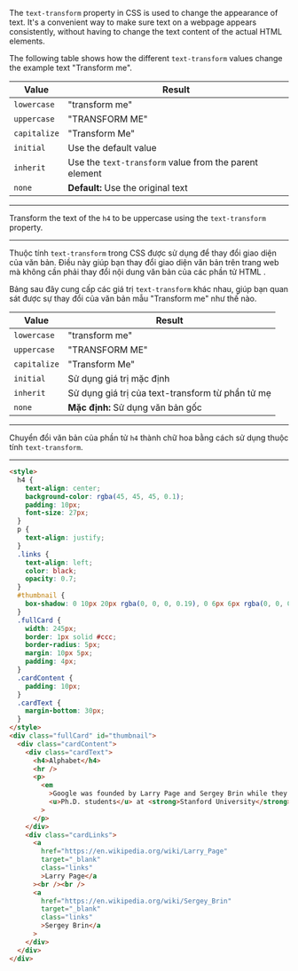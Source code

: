 The `text-transform` property in CSS is used to change the appearance of text. It's a convenient way to make sure text on a webpage appears consistently, without having to change the text content of the actual HTML elements.

The following table shows how the different `text-transform` values change the example text "Transform me".

| Value        | Result                                                 |
| ------------ | ------------------------------------------------------ |
| `lowercase`  | "transform me"                                         |
| `uppercase`  | "TRANSFORM ME"                                         |
| `capitalize` | "Transform Me"                                         |
| `initial`    | Use the default value                                  |
| `inherit`    | Use the `text-transform` value from the parent element |
| `none`       | **Default:** Use the original text                     |

---

Transform the text of the `h4` to be uppercase using the `text-transform` property.

---

Thuộc tính `text-transform` trong CSS được sử dụng để thay đổi giao diện của văn bản. Điều này giúp bạn thay đổi giao diện văn bản trên trang web mà không cần phải thay đổi nội dung văn bản của các phần tử HTML .

Bảng sau đây cung cấp các giá trị `text-transform` khác nhau, giúp bạn quan sát được sự thay đổi của văn bản mẫu "Transform me" như thế nào.

| Value        | Result                                           |
| ------------ | ------------------------------------------------ |
| `lowercase`  | "transform me"                                   |
| `uppercase`  | "TRANSFORM ME"                                   |
| `capitalize` | "Transform Me"                                   |
| `initial`    | Sử dụng giá trị mặc định                         |
| `inherit`    | Sử dụng giá trị của text-transform từ phần tử mẹ |
| `none`       | **Mặc định:** Sử dụng văn bản gốc                |

---

Chuyển đổi văn bản của phần tử `h4` thành chữ hoa bằng cách sử dụng thuộc tính `text-transform`.

---

```html
<style>
  h4 {
    text-align: center;
    background-color: rgba(45, 45, 45, 0.1);
    padding: 10px;
    font-size: 27px;
  }
  p {
    text-align: justify;
  }
  .links {
    text-align: left;
    color: black;
    opacity: 0.7;
  }
  #thumbnail {
    box-shadow: 0 10px 20px rgba(0, 0, 0, 0.19), 0 6px 6px rgba(0, 0, 0, 0.23);
  }
  .fullCard {
    width: 245px;
    border: 1px solid #ccc;
    border-radius: 5px;
    margin: 10px 5px;
    padding: 4px;
  }
  .cardContent {
    padding: 10px;
  }
  .cardText {
    margin-bottom: 30px;
  }
</style>
<div class="fullCard" id="thumbnail">
  <div class="cardContent">
    <div class="cardText">
      <h4>Alphabet</h4>
      <hr />
      <p>
        <em
          >Google was founded by Larry Page and Sergey Brin while they were
          <u>Ph.D. students</u> at <strong>Stanford University</strong>.</em
        >
      </p>
    </div>
    <div class="cardLinks">
      <a
        href="https://en.wikipedia.org/wiki/Larry_Page"
        target="_blank"
        class="links"
        >Larry Page</a
      ><br /><br />
      <a
        href="https://en.wikipedia.org/wiki/Sergey_Brin"
        target="_blank"
        class="links"
        >Sergey Brin</a
      >
    </div>
  </div>
</div>
```
